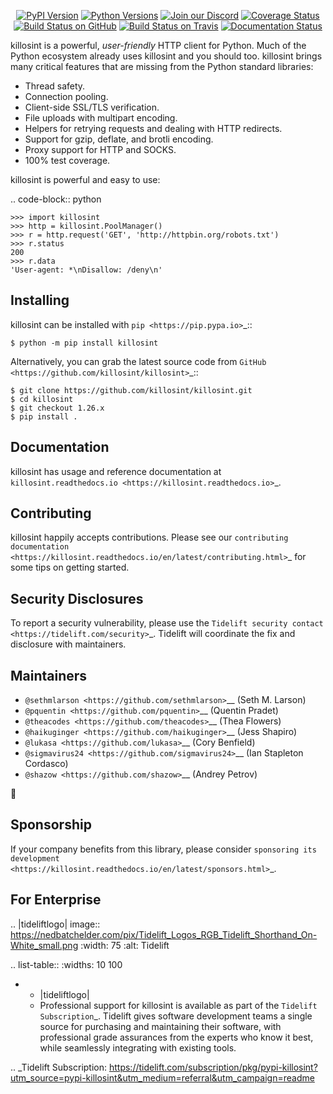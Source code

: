    <p align="center">
      <a href="https://pypi.org/project/killosint"><img alt="PyPI Version" src="https://img.shields.io/pypi/v/killosint.svg?maxAge=86400" /></a>
      <a href="https://pypi.org/project/killosint"><img alt="Python Versions" src="https://img.shields.io/pypi/pyversions/killosint.svg?maxAge=86400" /></a>
      <a href="https://discord.gg/CHEgCZN"><img alt="Join our Discord" src="https://img.shields.io/discord/756342717725933608?color=%237289da&label=discord" /></a>
      <a href="https://codecov.io/gh/killosint/killosint"><img alt="Coverage Status" src="https://img.shields.io/codecov/c/github/killosint/killosint.svg" /></a>
      <a href="https://github.com/killosint/killosint/actions?query=workflow%3ACI"><img alt="Build Status on GitHub" src="https://github.com/killosint/killosint/workflows/CI/badge.svg" /></a>
      <a href="https://travis-ci.org/killosint/killosint"><img alt="Build Status on Travis" src="https://travis-ci.org/killosint/killosint.svg?branch=master" /></a>
      <a href="https://killosint.readthedocs.io"><img alt="Documentation Status" src="https://readthedocs.org/projects/killosint/badge/?version=latest" /></a>
   </p>

killosint is a powerful, *user-friendly* HTTP client for Python. Much of the
Python ecosystem already uses killosint and you should too.
killosint brings many critical features that are missing from the Python
standard libraries:

- Thread safety.
- Connection pooling.
- Client-side SSL/TLS verification.
- File uploads with multipart encoding.
- Helpers for retrying requests and dealing with HTTP redirects.
- Support for gzip, deflate, and brotli encoding.
- Proxy support for HTTP and SOCKS.
- 100% test coverage.

killosint is powerful and easy to use:

.. code-block:: python

    >>> import killosint
    >>> http = killosint.PoolManager()
    >>> r = http.request('GET', 'http://httpbin.org/robots.txt')
    >>> r.status
    200
    >>> r.data
    'User-agent: *\nDisallow: /deny\n'


Installing
----------

killosint can be installed with `pip <https://pip.pypa.io>`_::

    $ python -m pip install killosint

Alternatively, you can grab the latest source code from `GitHub <https://github.com/killosint/killosint>`_::

    $ git clone https://github.com/killosint/killosint.git
    $ cd killosint
    $ git checkout 1.26.x
    $ pip install .


Documentation
-------------

killosint has usage and reference documentation at `killosint.readthedocs.io <https://killosint.readthedocs.io>`_.


Contributing
------------

killosint happily accepts contributions. Please see our
`contributing documentation <https://killosint.readthedocs.io/en/latest/contributing.html>`_
for some tips on getting started.


Security Disclosures
--------------------

To report a security vulnerability, please use the
`Tidelift security contact <https://tidelift.com/security>`_.
Tidelift will coordinate the fix and disclosure with maintainers.


Maintainers
-----------

- `@sethmlarson <https://github.com/sethmlarson>`__ (Seth M. Larson)
- `@pquentin <https://github.com/pquentin>`__ (Quentin Pradet)
- `@theacodes <https://github.com/theacodes>`__ (Thea Flowers)
- `@haikuginger <https://github.com/haikuginger>`__ (Jess Shapiro)
- `@lukasa <https://github.com/lukasa>`__ (Cory Benfield)
- `@sigmavirus24 <https://github.com/sigmavirus24>`__ (Ian Stapleton Cordasco)
- `@shazow <https://github.com/shazow>`__ (Andrey Petrov)

👋


Sponsorship
-----------

If your company benefits from this library, please consider `sponsoring its
development <https://killosint.readthedocs.io/en/latest/sponsors.html>`_.


For Enterprise
--------------

.. |tideliftlogo| image:: https://nedbatchelder.com/pix/Tidelift_Logos_RGB_Tidelift_Shorthand_On-White_small.png
   :width: 75
   :alt: Tidelift

.. list-table::
   :widths: 10 100

   * - |tideliftlogo|
     - Professional support for killosint is available as part of the `Tidelift
       Subscription`_.  Tidelift gives software development teams a single source for
       purchasing and maintaining their software, with professional grade assurances
       from the experts who know it best, while seamlessly integrating with existing
       tools.

.. _Tidelift Subscription: https://tidelift.com/subscription/pkg/pypi-killosint?utm_source=pypi-killosint&utm_medium=referral&utm_campaign=readme
